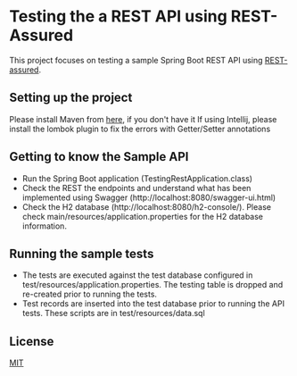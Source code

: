 # Testing the a REST API using REST-Assured

This project focuses on testing a sample Spring Boot REST API using [REST-assured](http://rest-assured.io/).

## Setting up the project 
Please install Maven from [here](https://maven.apache.org/install.html), if you don't have it
If using Intellij, please install the lombok plugin to fix the errors with Getter/Setter annotations
 
## Getting to know the Sample API

* Run the Spring Boot application (TestingRestApplication.class)
* Check the REST the endpoints and understand what has been implemented using Swagger (http://localhost:8080/swagger-ui.html)
* Check the H2 database (http://localhost:8080/h2-console/). Please check main/resources/application.properties for the H2 database information.

## Running the sample tests

* The tests are executed against the test database configured in test/resources/application.properties. The testing table is dropped and re-created prior to running the tests.
* Test records are inserted into the test database prior to running the API tests.  These scripts are in test/resources/data.sql 

## License
[MIT](https://choosealicense.com/licenses/mit/)
